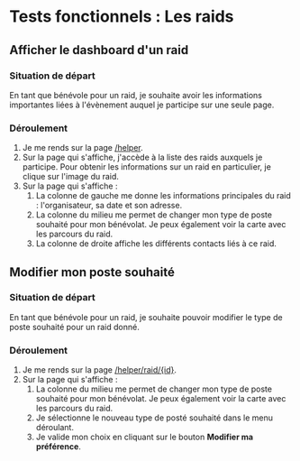 # Tests fonctionnels : Les raids



## Afficher le dashboard d'un raid

###  Situation de départ

En tant que bénévole pour un raid, je souhaite avoir les informations importantes liées à l'évènement auquel je participe sur une seule page.

### Déroulement 

1. Je me rends sur la page [/helper](/helper).
2. Sur la page qui s'affiche, j'accède à la liste des raids auxquels je participe. Pour obtenir les informations sur un raid en particulier, je clique sur l'image du raid.
3. Sur la page qui s'affiche :
    1. La colonne de gauche me donne les informations principales du raid : l'organisateur, sa date et son adresse.
    2. La colonne du milieu me permet de changer mon type de poste souhaité pour mon bénévolat. Je peux également voir la carte avec les parcours du raid.
    3. La colonne de droite affiche les différents contacts liés à ce raid.

    

## Modifier mon poste souhaité

###  Situation de départ

En tant que bénévole pour un raid, je souhaite pouvoir modifier le type de poste souhaité pour un raid donné.

### Déroulement 

1. Je me rends sur la page [/helper/raid/{id}](/helper/raid/{id}).
2. Sur la page qui s'affiche :
    1. La colonne du milieu me permet de changer mon type de poste souhaité pour mon bénévolat. Je peux également voir la carte avec les parcours du raid.
    2. Je sélectionne le nouveau type de posté souhaité dans le menu déroulant.
    3. Je valide mon choix en cliquant sur le bouton **Modifier ma préférence**.
